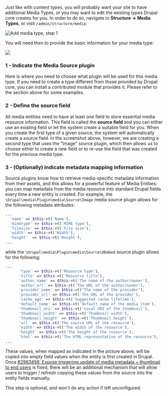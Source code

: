 Just like with content types, you will probably want your site to have additional Media Types, or you may want to edit the existing types Drupal core creates for you. In order to do so, navigate to **Structure -> Media Types**, or visit `/admin/structure/media`: 

![Add media type, step 1](https://www.drupal.org/files/add_media_type1.png)

You will need then to provide the basic information for your media type:

![](https://www.drupal.org/files/media_type_creation2.png)

### 1 - Indicate the Media Source plugin

Here is where you need to choose what plugin will be used for this media type. If you need to create a type different from those provided by Drupal core, you can install a contributed module that provides it. Please refer to the section above for some examples.

### 2 - Define the source field

All media entities need to have at least one field to store essential media resource information. This field is called the **source field** and you can either use an existing field or let the system create a suitable field for you. When you create the first type of a given source, the system will automatically create a source field. In the screenshot above, however, we are creating a second type that uses the "Image" source plugin, which then allows us to choose either to create a new field or to re-use the field that was created for the previous media type.

### 3 - (Optionally) indicate metadata mapping information

Source plugins know how to retrieve media-specific metadata information from their assets, and this allows for a powerful feature of Media Entities: you can map metadata from the media resource into standard Drupal fields every time a new entity is created. For example, the ` \Drupal\media\Plugin\media\Source\Image` media source plugin allows for the following metadata attributes:

```php
...
  'name' => $this->t('Name'),
  'mimetype' => $this->t('MIME type'),
  'filesize' => $this->t('File size'),
  'width' => $this->t('Width'),
  'height'  => $this->t('Height'),
...

```

while the `\Drupal\media\Plugin\media\Source\OEmbed` source plugin allows for the following:

```php
...
      'type' => $this->t('Resource type'),
      'title' => $this->t('Resource title'),
      'author_name' => $this->t('The name of the author/owner'),
      'author_url' => $this->t('The URL of the author/owner'),
      'provider_name' => $this->t("The name of the provider"),
      'provider_url' => $this->t('The URL of the provider'),
      'cache_age' => $this->t('Suggested cache lifetime'),
      'default_name' => $this->t('Default name of the media item'),
      'thumbnail_uri' => $this->t('Local URI of the thumbnail'),
      'thumbnail_width' => $this->t('Thumbnail width'),
      'thumbnail_height' => $this->t('Thumbnail height'),
      'url' => $this->t('The source URL of the resource'),
      'width' => $this->t('The width of the resource'),
      'height' => $this->t('The height of the resource'),
      'html' => $this->t('The HTML representation of the resource'),
...

```

These values, when mapped as indicated in the picture above, will be copied into empty field values when the entity is first created in Drupal. Once [#2983456: Expose triggering update of media metadata + thumbnail to end users](https://www.drupal.org/project/drupal/issues/2983456 "Status: Needs review") is fixed, there will be an additional mechanism that will allow users to trigger / refresh copying these values from the source into the entity fields manually.

This step is optional, and won't do any action if left unconfigured.